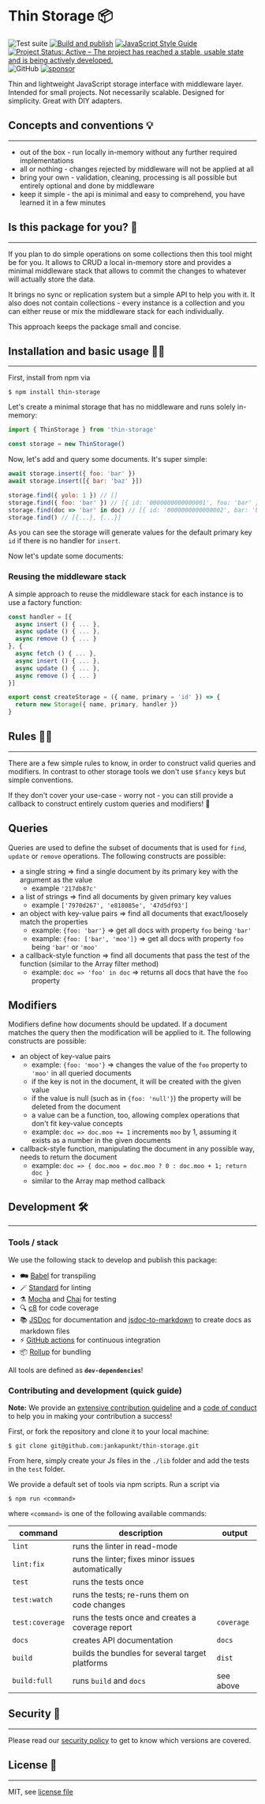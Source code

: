 # Thin Storage 📦

![Test suite](https://github.com/jankapunkt/thin-storage/workflows/Test%20suite/badge.svg)
[![Build and publish](https://github.com/jankapunkt/thin-storage/actions/workflows/publish.yml/badge.svg)](https://github.com/jankapunkt/thin-storage/actions/workflows/publish.yml)
[![JavaScript Style Guide](https://img.shields.io/badge/code_style-standard-brightgreen.svg)](https://standardjs.com)
[![Project Status: Active – The project has reached a stable, usable state and is being actively developed.](https://www.repostatus.org/badges/latest/active.svg)](https://www.repostatus.org/#active)
![GitHub](https://img.shields.io/github/license/jankapunkt/thin-storage)
[![sponsor](https://img.shields.io/static/v1?label=Sponsor&message=%E2%9D%A4&logo=GitHub)](https://github.com/sponsors/jankapunkt)

Thin and lightweight JavaScript storage interface with middleware layer. Intended for small projects.
Not necessarily scalable. Designed for simplicity. Great with DIY adapters.

## Concepts and conventions 💡

---

- out of the box - run locally in-memory without any further required implementations
- all or nothing - changes rejected by middleware will not be applied at all
- bring your own - validation, cleaning, processing is all possible but entirely optional and done by middleware
- keep it simple - the api is minimal and easy to comprehend, you have learned it in a few minutes


## Is this package for you? 🤔

---

If you plan to do simple operations on some collections then this tool might be for you.
It allows to CRUD a local in-memory store and provides a minimal middleware stack that allows
to commit the changes to whatever will actually store the data.

It brings no sync or replication system but a simple API to help you with it.
It also does not contain collections - every instance is a collection and you can either
reuse or mix the middleware stack for each individually.

This approach keeps the package small and concise.

## Installation and basic usage 🧙‍♂️

---

First, install from npm via

```shell
$ npm install thin-storage
```

Let's create a minimal storage that has no middleware and runs
solely in-memory:

```js
import { ThinStorage } from 'thin-storage'

const storage = new ThinStorage()
```

Now, let's add and query some documents. It's super simple:

```js
await storage.insert({ foo: 'bar' })
await storage.insert([{ bar: 'baz' }])

storage.find({ yolo: 1 }) // []
storage.find({ foo: 'bar' }) // [{ id: '0000000000000001', foo: 'bar' }]
storage.find(doc => 'bar' in doc) // [{ id: '0000000000000002', bar: 'baz' }]
storage.find() // [{...}, {...}] 
```

As you can see the storage will generate values for the default primary key `id`
if there is no handler for `insert`.

Now let's update some documents:

### Reusing the middleware stack

A simple approach to reuse the middleware stack for each instance is to use a factory function:

```js
const handler = [{
  async insert () { ... },
  async update () { ... },
  async remove () { ... }
}, {
  async fetch () { ... },
  async insert () { ... },
  async update () { ... },
  async remove () { ... }
}]

export const createStorage = ({ name, primary = 'id' }) => {
  return new Storage({ name, primary, handler })
}
```

## Rules 🧑‍⚖️

---

There are a few simple rules to know, in order to construct valid queries and modifiers.
In contrast to other storage tools we don't use `$fancy` keys but simple conventions.

If they don't cover your use-case - worry not - you can still provide a callback to construct entirely custom
queries and modifiers! 💪

## Queries

Queries are used to define the subset of documents that is used for `find`, `update` or `remove` operations.
The following constructs are possible:

- a single string ⇒ find a single document by its primary key with the argument as the value
  - example `'217db87c'`
- a list of strings ⇒ find all documents by given primary key values
  - example `['7970d267', 'e818085e', '47d5df93']`
- an object with key-value pairs ⇒ find all documents that exact/loosely match the properties
  - example: `{foo: 'bar'}` ⇒ get all docs with property `foo` being `'bar'`
  - example: `{foo: ['bar', 'moo']}` ⇒ get all docs with property `foo` being `'bar'` or `'moo'`
- a callback-style function ⇒ find all documents that pass the test of the function (similar to the Array filter method)
  - example: `doc => 'foo' in doc` ⇒ returns all docs that have the `foo` property

## Modifiers

Modifiers define how documents should be updated. If a document matches the query then the modification will
be applied to it. The following constructs are possible:

- an object of key-value pairs
  - example: `{foo: 'moo'}` ⇒ changes the value of the `foo` property to `'moo'` in all queried documents
  - if the key is not in the document, it will be created with the given value
  - if the value is null (such as in `{foo: 'null'}`) the property will be deleted from the document
  - a value can be a function, too, allowing complex operations that don't fit key-value concepts
  - example: `doc => doc.moo += 1` increments `moo` by 1, assuming it exists as a number in the given documents
- callback-style function, manipulating the document in any possible way, needs to return the document
  - example: `doc => { doc.moo = doc.moo ? 0 : doc.moo + 1; return doc }`
  - similar to the Array map method callback

## Development 🛠️

---

### Tools / stack

We use the following stack to develop and publish this package:

* 🗪 [Babel](https://babeljs.io/) for transpiling
* 🪄 [Standard](https://standardjs.com/) for linting
* ⚗️ [Mocha](https://mochajs.org/) and [Chai](https://www.chaijs.com) for testing
* 🔍 [c8](https://github.com/bcoe/c8) for code coverage
* 📚 [JSDoc](https://jsdoc.app/) for documentation and [jsdoc-to-markdown](https://www.npmjs.com/package/jsdoc-to-markdown) to create docs as markdown files
* ⚡ [GitHub actions](https://github.com/features/actions) for continuous integration
* 📦 [Rollup](https://rollupjs.org) for bundling

All tools are defined as **`dev-dependencies`**!

### Contributing and development (quick guide)

**Note:** We provide an [extensive contribution guideline](./CONTRIBUTING.md) and a [code of conduct](./CODE_OF_CONDUCT.md)
to help you in making your contribution a success!

First, or fork the repository and clone it to your local machine:

```shell
$ git clone git@github.com:jankapunkt/thin-storage.git
```

From here, simply create your Js files in the `./lib` folder and add the tests in the `test` folder.

We provide a default set of tools via npm scripts. Run a script via

```shell
$ npm run <command>
```

where `<command>` is one of the following available commands:

| command         | description                                       | output     |
|-----------------|---------------------------------------------------|------------|
| `lint`          | runs the linter in read-mode                      |            |
| `lint:fix`      | runs the linter; fixes minor issues automatically |            |
| `test`          | runs the tests once                               |            |
| `test:watch`    | runs the tests; re-runs them on code changes      |            |
| `test:coverage` | runs the tests once and creates a coverage report | `coverage` |
| `docs`          | creates API documentation                         | `docs`     |
| `build`         | builds the bundles for several target platforms   | `dist`     |
| `build:full`    | runs `build` and `docs`                           | see above  |

## Security 🚨

---

Please read our [security policy](./SECURITY.md) to get to know which versions are covered.

## License 🧾

---

MIT, see [license file](LICENSE)
